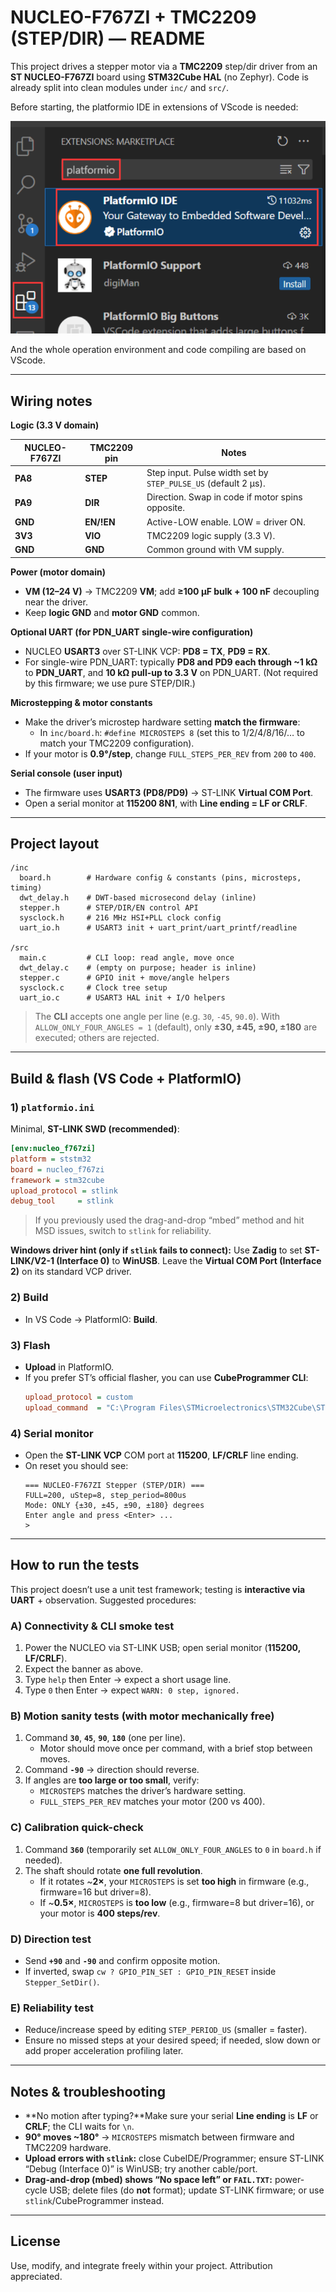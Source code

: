 # NUCLEO-F767ZI + TMC2209 (STEP/DIR) — README

This project drives a stepper motor via a **TMC2209** step/dir driver from an **ST NUCLEO-F767ZI** board using **STM32Cube HAL** (no Zephyr).
Code is already split into clean modules under `inc/` and `src/`.

Before starting, the platformio IDE in extensions of VScode is needed:

![1760932805789](image/README/1760932805789.png)

And the whole operation environment and code compiling are based on VScode.

---

## Wiring notes

**Logic (3.3 V domain)**

| NUCLEO-F767ZI | TMC2209 pin      | Notes                                                             |
| ------------- | ---------------- | ----------------------------------------------------------------- |
| **PA8** | **STEP**   | Step input. Pulse width set by `STEP_PULSE_US` (default 2 µs). |
| **PA9** | **DIR**    | Direction. Swap in code if motor spins opposite.                  |
| **GND** | **EN/!EN** | Active-LOW enable. LOW = driver ON.                               |
| **3V3** | **VIO**    | TMC2209 logic supply (3.3 V).                                     |
| **GND** | **GND**    | Common ground with VM supply.                                     |

**Power (motor domain)**

- **VM (12–24 V)** → TMC2209 **VM**; add **≥100 µF bulk + 100 nF** decoupling near the driver.
- Keep **logic GND** and **motor GND** common.

**Optional UART (for PDN_UART single-wire configuration)**

- NUCLEO **USART3** over ST-LINK VCP: **PD8 = TX**, **PD9 = RX**.
- For single-wire PDN_UART: typically **PD8 and PD9 each through ~1 kΩ** to **PDN_UART**, and **10 kΩ pull-up to 3.3 V** on PDN_UART. (Not required by this firmware; we use pure STEP/DIR.)

**Microstepping & motor constants**

- Make the driver’s microstep hardware setting **match the firmware**:
  - In `inc/board.h`: `#define MICROSTEPS 8` (set this to 1/2/4/8/16/… to match your TMC2209 configuration).
- If your motor is **0.9°/step**, change `FULL_STEPS_PER_REV` from `200` to `400`.

**Serial console (user input)**

- The firmware uses **USART3 (PD8/PD9)** → ST-LINK **Virtual COM Port**.
- Open a serial monitor at **115200 8N1**, with **Line ending = LF or CRLF**.

---

## Project layout

```
/inc
  board.h        # Hardware config & constants (pins, microsteps, timing)
  dwt_delay.h    # DWT-based microsecond delay (inline)
  stepper.h      # STEP/DIR/EN control API
  sysclock.h     # 216 MHz HSI+PLL clock config
  uart_io.h      # USART3 init + uart_print/uart_printf/readline

/src
  main.c         # CLI loop: read angle, move once
  dwt_delay.c    # (empty on purpose; header is inline)
  stepper.c      # GPIO init + move/angle helpers
  sysclock.c     # Clock tree setup
  uart_io.c      # USART3 HAL init + I/O helpers
```

> The **CLI** accepts one angle per line (e.g. `30`, `-45`, `90.0`).
> With `ALLOW_ONLY_FOUR_ANGLES = 1` (default), only **±30, ±45, ±90, ±180** are executed; others are rejected.

---

## Build & flash (VS Code + PlatformIO)

### 1) `platformio.ini`

Minimal, **ST-LINK SWD (recommended)**:

```ini
[env:nucleo_f767zi]
platform = ststm32
board = nucleo_f767zi
framework = stm32cube
upload_protocol = stlink
debug_tool     = stlink
```

> If you previously used the drag-and-drop “mbed” method and hit MSD issues, switch to `stlink` for reliability.

**Windows driver hint (only if `stlink` fails to connect):**
Use **Zadig** to set **ST-LINK/V2-1 (Interface 0)** to **WinUSB**. Leave the **Virtual COM Port (Interface 2)** on its standard VCP driver.

### 2) Build

- In VS Code → PlatformIO: **Build**.

### 3) Flash

- **Upload** in PlatformIO.
- If you prefer ST’s official flasher, you can use **CubeProgrammer CLI**:
  ```ini
  upload_protocol = custom
  upload_command  = "C:\Program Files\STMicroelectronics\STM32Cube\STM32CubeProgrammer\bin\STM32_Programmer_CLI.exe" -c port=SWD -w "$SOURCE" -v -rst
  ```

### 4) Serial monitor

- Open the **ST-LINK VCP** COM port at **115200**, **LF/CRLF** line ending.
- On reset you should see:
  ```
  === NUCLEO-F767ZI Stepper (STEP/DIR) ===
  FULL=200, uStep=8, step_period=800us
  Mode: ONLY {±30, ±45, ±90, ±180} degrees
  Enter angle and press <Enter> ...
  >
  ```

---

## How to run the tests

This project doesn’t use a unit test framework; testing is **interactive via UART** + observation. Suggested procedures:

### A) Connectivity & CLI smoke test

1. Power the NUCLEO via ST-LINK USB; open serial monitor (**115200, LF/CRLF**).
2. Expect the banner as above.
3. Type `help` then Enter → expect a short usage line.
4. Type `0` then Enter → expect `WARN: 0 step, ignored.`

### B) Motion sanity tests (with motor mechanically free)

1. Command **`30`**, **`45`**, **`90`**, **`180`** (one per line).
   - Motor should move once per command, with a brief stop between moves.
2. Command **`-90`** → direction should reverse.
3. If angles are **too large or too small**, verify:
   - `MICROSTEPS` matches the driver’s hardware setting.
   - `FULL_STEPS_PER_REV` matches your motor (200 vs 400).

### C) Calibration quick-check

1. Command **`360`** (temporarily set `ALLOW_ONLY_FOUR_ANGLES` to `0` in `board.h` if needed).
2. The shaft should rotate **one full revolution**.
   - If it rotates ~**2×**, your `MICROSTEPS` is set **too high** in firmware (e.g., firmware=16 but driver=8).
   - If ~**0.5×**, `MICROSTEPS` is **too low** (e.g., firmware=8 but driver=16), or your motor is **400 steps/rev**.

### D) Direction test

- Send **`+90`** and **`-90`** and confirm opposite motion.
- If inverted, swap `cw ? GPIO_PIN_SET : GPIO_PIN_RESET` inside `Stepper_SetDir()`.

### E) Reliability test

- Reduce/increase speed by editing `STEP_PERIOD_US` (smaller = faster).
- Ensure no missed steps at your desired speed; if needed, slow down or add proper acceleration profiling later.

---

## Notes & troubleshooting

- **No motion after typing?**Make sure your serial **Line ending** is **LF** or **CRLF**; the CLI waits for `\n`.
- **90° moves ~180°** → `MICROSTEPS` mismatch between firmware and TMC2209 hardware.
- **Upload errors with `stlink`:** close CubeIDE/Programmer; ensure ST-LINK “Debug (Interface 0)” is WinUSB; try another cable/port.
- **Drag-and-drop (mbed) shows “No space left” or `FAIL.TXT`:** power-cycle USB; delete files (do **not** format); update ST-LINK firmware; or use `stlink`/CubeProgrammer instead.

---

## License

Use, modify, and integrate freely within your project. Attribution appreciated.
